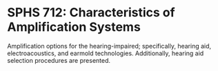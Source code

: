 # SPHS 712: Characteristics of Amplification Systems

Amplification options for the hearing-impaired; specifically, hearing aid, electroacoustics, and earmold technologies. Additionally, hearing aid selection procedures are presented.